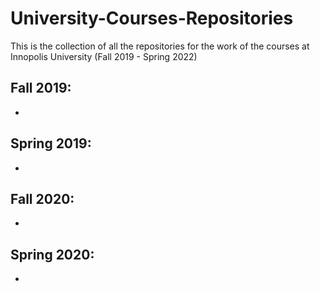 # University-Courses-Repositories
This is the collection of all the repositories for the work of the courses at Innopolis University (Fall 2019 - Spring 2022)

## Fall 2019:

* 

## Spring 2019:

*

## Fall 2020:

*

## Spring 2020:

*
